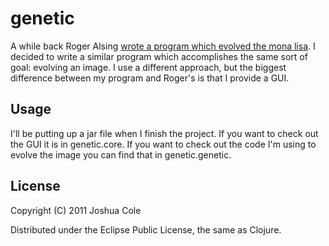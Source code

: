 # genetic

A while back Roger Alsing [wrote a program which evolved the mona lisa](http://rogeralsing.com/2008/12/07/genetic-programming-evolution-of-mona-lisa/). I decided to write a similar program which accomplishes the same sort of goal: evolving an image. I use a different approach, but the biggest difference between my program and Roger's is that I provide a GUI.

## Usage

I'll be putting up a jar file when I finish the project. If you want to check out the GUI it is in genetic.core. If you want to check out the code I'm using to evolve the image you can find that in genetic.genetic.

## License

Copyright (C) 2011 Joshua Cole

Distributed under the Eclipse Public License, the same as Clojure.